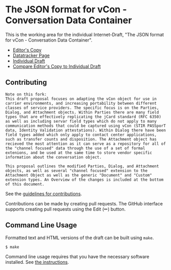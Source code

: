 # The JSON format for vCon - Conversation Data Container

This is the working area for the individual Internet-Draft, "The JSON format for vCon - Conversation Data Container".

* [Editor's Copy](https://dgpetrie.github.io/draft-petrie-vcon/#go.draft-petrie-vcon.html)
* [Datatracker Page](https://datatracker.ietf.org/doc/draft-petrie-vcon)
* [Individual Draft](https://datatracker.ietf.org/doc/html/draft-petrie-vcon)
* [Compare Editor's Copy to Individual Draft](https://dgpetrie.github.io/draft-petrie-vcon/#go.draft-petrie-vcon.diff)


## Contributing

```
Note on this fork: 
This draft proposal focuses on adapting the vCon object for use in carrier environments, and increasing portability between different classes of service providers. The specific focus is on the Parties, Dialog, and Attachment objects. Within Parties there are many field types that are effectively replicating the jCard standard (RFC 6350) as well as including servar field types which do not apply to many communication methods that could be captured using vCon (STIR PASSporT data, Identity Validation attestations). Within Dialog there have been field types added which only apply to contact center applications, such as transfer counts and disposition. The Attachment object has recieved the most attention as it can serve as a repository for all of the "channel focused" data through the use of a set of formal extenions, and be used at the same time to store vendor specific information about the conversation object.

This proposal outlines the modified Parties, Dialog, and Attachment objects, as well as several "channel focused" extension to the Attachment Object as well as the generic "Document" and "Custom" extension types. An Overview of the changes is included at the bottom of this document.

```

See the
[guidelines for contributions](https://github.com/dgpetrie/draft-petrie-vcon/blob/main/CONTRIBUTING.md).

Contributions can be made by creating pull requests.
The GitHub interface supports creating pull requests using the Edit (✏) button.


## Command Line Usage

Formatted text and HTML versions of the draft can be built using `make`.

```sh
$ make
```

Command line usage requires that you have the necessary software installed.  See
[the instructions](https://github.com/martinthomson/i-d-template/blob/main/doc/SETUP.md).

